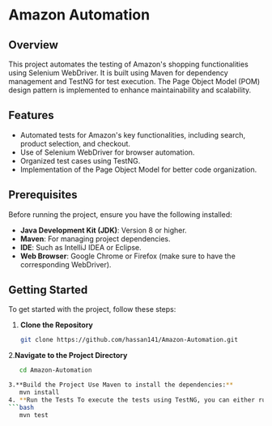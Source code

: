 # Amazon Automation

## Overview
This project automates the testing of Amazon's shopping functionalities using Selenium WebDriver. It is built using Maven for dependency management and TestNG for test execution. The Page Object Model (POM) design pattern is implemented to enhance maintainability and scalability.

## Features
- Automated tests for Amazon's key functionalities, including search, product selection, and checkout.
- Use of Selenium WebDriver for browser automation.
- Organized test cases using TestNG.
- Implementation of the Page Object Model for better code organization.

## Prerequisites
Before running the project, ensure you have the following installed:
- **Java Development Kit (JDK)**: Version 8 or higher.
- **Maven**: For managing project dependencies.
- **IDE**: Such as IntelliJ IDEA or Eclipse.
- **Web Browser**: Google Chrome or Firefox (make sure to have the corresponding WebDriver).

## Getting Started
To get started with the project, follow these steps:

1. **Clone the Repository**
   ```bash
   git clone https://github.com/hassan141/Amazon-Automation.git
2.**Navigate to the Project Directory**
```bash
   cd Amazon-Automation

3.**Build the Project Use Maven to install the dependencies:**
   mvn install
4. **Run the Tests To execute the tests using TestNG, you can either run them directly from your IDE or use the command line:**
```bash
   mvn test


